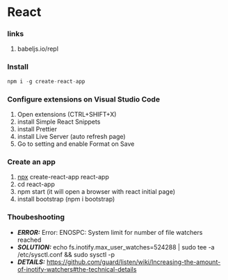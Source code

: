 # React

### links

1. babeljs.io/repl

### Install

```javascript
npm i -g create-react-app
```
### Configure extensions on Visual Studio Code

1. Open extensions (CTRL+SHIFT+X)
2. install Simple React Snippets
3. install Prettier
3. install Live Server (auto refresh page)
4. Go to setting and enable Format on Save

### Create an app

1. [npx](https://www.npmjs.com/package/npx) create-react-app react-app
2. cd react-app
3. npm start (it will open a browser with react initial page)
4. install bootstrap (npm i bootstrap)


### Thoubeshooting

- ***ERROR:*** Error: ENOSPC: System limit for number of file watchers reached
- ***SOLUTION:*** echo fs.inotify.max_user_watches=524288 | sudo tee -a /etc/sysctl.conf && sudo sysctl -p
- ***DETAILS:*** https://github.com/guard/listen/wiki/Increasing-the-amount-of-inotify-watchers#the-technical-details
